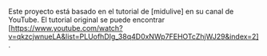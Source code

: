 Este proyecto está basado en el tutorial de [midulive] en su canal de YouTube. El tutorial original se puede encontrar [https://www.youtube.com/watch?v=qkzcjwnueLA&list=PLUofhDIg_38q4D0xNWp7FEHOTcZhjWJ29&index=2].

